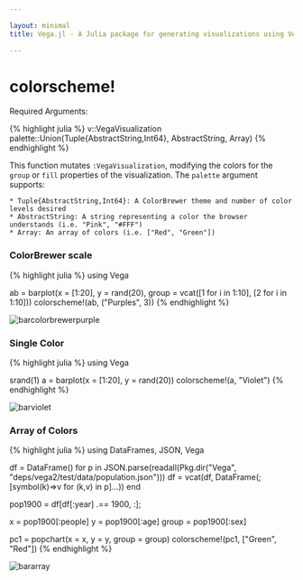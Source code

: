 ```yaml
---

layout: minimal
title: Vega.jl - A Julia package for generating visualizations using Vega

---
```


# colorscheme!

Required Arguments:

{% highlight julia %}
v::VegaVisualization
palette::Union(Tuple{AbstractString,Int64}, AbstractString, Array)
{% endhighlight %}

This function mutates `:VegaVisualization`, modifying the colors for the `group` or `fill` properties of the visualization. The `palette` argument supports:

	* Tuple{AbstractString,Int64}: A ColorBrewer theme and number of color levels desired
	* AbstractString: A string representing a color the browser understands (i.e. "Pink", "#FFF")
	* Array: An array of colors (i.e. ["Red", "Green"])

### ColorBrewer scale
{% highlight julia %}
using Vega

ab = barplot(x = [1:20], y = rand(20), group = vcat([1 for i in 1:10], [2 for i in 1:10]))
colorscheme!(ab, ("Purples", 3))
{% endhighlight %}

<img src ="http://johnmyleswhite.github.io/Vega.jl/images/barcolorbrewerpurple.png" alt = "barcolorbrewerpurple">

### Single Color

{% highlight julia %}
using Vega

srand(1)
a = barplot(x = [1:20], y = rand(20))
colorscheme!(a, "Violet")
{% endhighlight %}

<img src ="http://johnmyleswhite.github.io/Vega.jl/images/barviolet.png" alt = "barviolet">

### Array of Colors

{% highlight julia %}
using DataFrames, JSON, Vega

df = DataFrame()
for p in JSON.parse(readall(Pkg.dir("Vega", "deps/vega2/test/data/population.json")))
    df = vcat(df, DataFrame(;[symbol(k)=>v for (k,v) in p]...))
end

pop1900 = df[df[:year] .== 1900, :];

x = pop1900[:people]
y = pop1900[:age]
group = pop1900[:sex]

pc1 = popchart(x = x, y = y, group = group)
colorscheme!(pc1, ["Green", "Red"])
{% endhighlight %}

<img src ="http://johnmyleswhite.github.io/Vega.jl/images/bararray.png" alt = "bararray">

